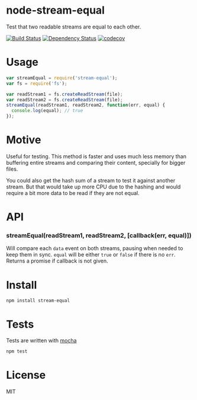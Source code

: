 # node-stream-equal

Test that two readable streams are equal to each other.

[![Build Status](https://secure.travis-ci.org/fent/node-stream-equal.svg)](http://travis-ci.org/fent/node-stream-equal)
[![Dependency Status](https://david-dm.org/fent/node-stream-equal.svg)](https://david-dm.org/fent/node-stream-equal)
[![codecov](https://codecov.io/gh/fent/node-stream-equal/branch/master/graph/badge.svg)](https://codecov.io/gh/fent/node-stream-equal)

# Usage

```js
var streamEqual = require('stream-equal');
var fs = require('fs');

var readStream1 = fs.createReadStream(file);
var readStream2 = fs.createReadStream(file);
streamEqual(readStream1, readStream2, function(err, equal) {
  console.log(equal); // true
});
```


# Motive
Useful for testing. This method is faster and uses much less memory than buffering entire streams and comparing their content, specially for bigger files.

You could also get the hash sum of a stream to test it against another stream. But that would take up more CPU due to the hashing and would require a bit more data to be read if they are not equal.


# API
### streamEqual(readStream1, readStream2, [callback(err, equal)])

Will compare each `data` event on both streams, pausing when needed to keep them in sync. `equal` will be either `true` or `false` if there is no `err`. Returns a promise if callback is not given.


# Install

    npm install stream-equal


# Tests
Tests are written with [mocha](https://mochajs.org)

```bash
npm test
```

# License
MIT

